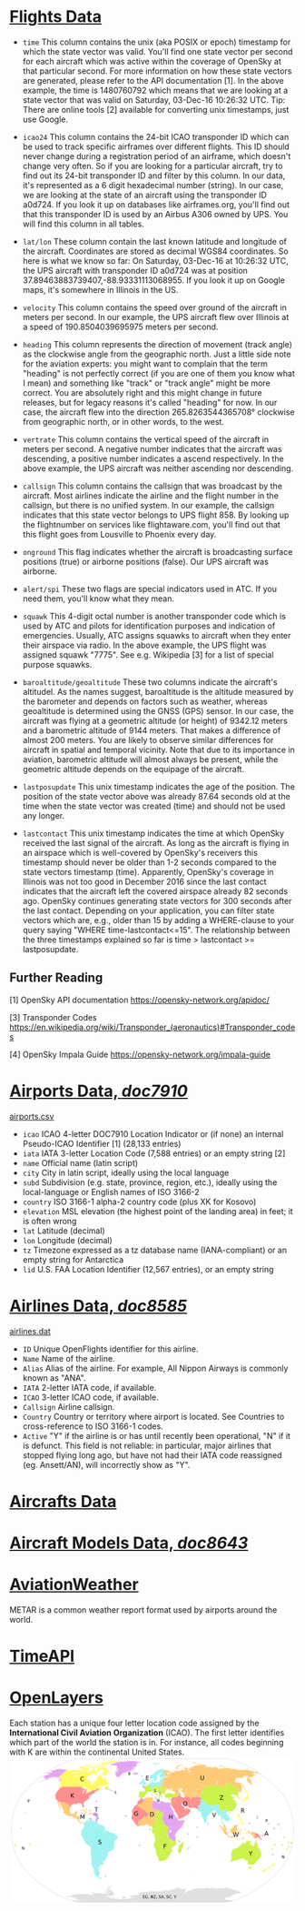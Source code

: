 # [Flights Data](https://opensky-network.org/datasets/states/)

- `time` This column contains the unix (aka POSIX or epoch) timestamp for which the state vector was valid. You'll find one state vector per second for each aircraft which was active within the coverage of OpenSky at that particular second. For more information on how these state vectors are generated, please refer to the API documentation [1]. In the above example, the time is 1480760792 which means that we are looking at a state vector that was valid on Saturday, 03-Dec-16 10:26:32 UTC. Tip: There are online tools [2] available for converting unix timestamps, just use Google.

- `icao24` This column contains the 24-bit ICAO transponder ID which can be used to track specific airframes over different flights. This ID should never change during a registration period of an airframe, which doesn't change very often. So if you are looking for a particular aircraft, try to find out its 24-bit transponder ID and filter by this column. In our data, it's represented as a 6 digit hexadecimal number (string). In our case, we are looking at the state of an aircraft using the transponder ID a0d724. If you look it up on databases like airframes.org, you'll find out that this transponder ID is used by an Airbus A306 owned by UPS. You will find this column in all tables.

- `lat/lon` These column contain the last known latitude and longitude of the aircraft. Coordinates are stored as decimal WGS84 coordinates. So here is what we know so far: On Saturday, 03-Dec-16 at 10:26:32 UTC, the UPS aircraft with transponder ID a0d724 was at position 37.89463883739407,-88.93331113068955. If you look it up on Google maps, it's somewhere in Illinois in the US.

- `velocity` This column contains the speed over ground of the aircraft in meters per second. In our example, the UPS aircraft flew over Illinois at a speed of 190.8504039695975 meters per second.

- `heading` This column represents the direction of movement (track angle) as the clockwise angle from the geographic north. Just a little side note for the aviation experts: you might want to complain that the term "heading" is not perfectly correct (if you are one of them you know what I mean) and something like "track" or "track angle" might be more correct. You are absolutely right and this might change in future releases, but for legacy reasons it's called "heading" for now. In our case, the aircraft flew into the direction 265.8263544365708° clockwise from geographic north, or in other words, to the west.

- `vertrate` This column contains the vertical speed of the aircraft in meters per second. A negative number indicates that the aircraft was descending, a positive number indicates a ascend respectively. In the above example, the UPS aircraft was neither ascending nor descending.

- `callsign` This column contains the callsign that was broadcast by the aircraft. Most airlines indicate the airline and the flight number in the callsign, but there is no unified system. In our example, the callsign indicates that this state vector belongs to UPS flight 858. By looking up the flightnumber on services like flightaware.com, you'll find out that this flight goes from Lousville to Phoenix every day.

- `onground` This flag indicates whether the aircraft is broadcasting surface positions (true) or airborne positions (false). Our UPS aircraft was airborne.

- `alert/spi` These two flags are special indicators used in ATC. If you need them, you'll know what they mean.

- `squawk` This 4-digit octal number is another transponder code which is used by ATC and pilots for identification purposes and indication of emergencies. Usually, ATC assigns squawks to aircraft when they enter their airspace via radio. In the above example, the UPS flight was assigned squawk "7775". See e.g. Wikipedia [3] for a list of special purpose squawks.

- `baroaltitude/geoaltitude` These two columns indicate the aircraft's altitudel. As the names suggest, baroaltitude is the altitude measured by the barometer and depends on factors such as weather, whereas geoaltitude is determined using the GNSS (GPS) sensor. In our case, the aircraft was flying at a geometric altitude (or height) of 9342.12 meters and a barometric altitude of 9144 meters. That makes a difference of almost 200 meters. You are likely to observe similar differences for aircraft in spatial and temporal vicinity. Note that due to its importance in aviation, barometric altitude will almost always be present, while the geometric altitude depends on the equipage of the aircraft.

- `lastposupdate` This unix timestamp indicates the age of the position. The position of the state vector above was already 87.64 seconds old at the time when the state vector was created (time) and should not be used any longer.

- `lastcontact` This unix timestamp indicates the time at which OpenSky received the last signal of the aircraft. As long as the aircraft is flying in an airspace which is well-covered by OpenSky's receivers this timestamp should never be older than 1-2 seconds compared to the state vectors timestamp (time). Apparently, OpenSky's coverage in Illinois was not too good in December 2016 since the last contact indicates that the aircraft left the covered airspace already 82 seconds ago. OpenSky continues generating state vectors for 300 seconds after the last contact. Depending on your application, you can filter state vectors which are, e.g., older than 15 by adding a WHERE-clause to your query saying "WHERE time-lastcontact<=15". The relationship between the three timestamps explained so far is time > lastcontact >= lastposupdate.

## Further Reading

[1] OpenSky API documentation
https://opensky-network.org/apidoc/

[3] Transponder Codes
https://en.wikipedia.org/wiki/Transponder_(aeronautics)#Transponder_codes

[4] OpenSky Impala Guide
https://opensky-network.org/impala-guide

# [Airports Data, _doc7910_](https://github.com/mborsetti/airportsdata/tree/main)

[airports.csv](./airports.csv)

- `icao` ICAO 4-letter DOC7910 Location Indicator or (if none) an internal Pseudo-ICAO Identifier [1] (28,133 entries)
- `iata` IATA 3-letter Location Code (7,588 entries) or an empty string [2]
- `name` Official name (latin script)
- `city` City in latin script, ideally using the local language
- `subd` Subdivision (e.g. state, province, region, etc.), ideally using the local-language or English names of ISO 3166-2
- `country` ISO 3166-1 alpha-2 country code (plus XK for Kosovo)
- `elevation` MSL elevation (the highest point of the landing area) in feet; it is often wrong
- `lat` Latitude (decimal)
- `lon` Longitude (decimal)
- `tz` Timezone expressed as a tz database name (IANA-compliant) or an empty string for Antarctica
- `lid` U.S. FAA Location Identifier (12,567 entries), or an empty string

# [Airlines Data, _doc8585_](https://openflights.org/data.php#airline)

[airlines.dat](./airlines.dat)

- `ID` Unique OpenFlights identifier for this airline.
- `Name` Name of the airline.
- `Alias` Alias of the airline. For example, All Nippon Airways is commonly known as "ANA".
- `IATA` 2-letter IATA code, if available.
- `ICAO` 3-letter ICAO code, if available.
- `Callsign` Airline callsign.
- `Country` Country or territory where airport is located. See Countries to cross-reference to ISO 3166-1 codes.
- `Active` "Y" if the airline is or has until recently been operational, "N" if it is defunct. This field is not reliable: in particular, major airlines that stopped flying long ago, but have not had their IATA code reassigned (eg. Ansett/AN), will incorrectly show as "Y".

# [Aircrafts Data](https://opensky-network.org/datasets/metadata/)

# [Aircraft Models Data, _doc8643_](https://doc8643.com)

# [AviationWeather](https://aviationweather.gov/data/api/)

METAR is a common weather report format used by airports around the world.

# [TimeAPI](https://www.timeapi.io/swagger/index.html)

# [OpenLayers](https://openlayers.org/)

Each station has a unique four letter location code assigned by the **International Civil Aviation Organization** (ICAO). The first letter identifies which part of the world the station is in. For instance, all codes beginning with K are within the continental United States.
![World ICAO](ICAO_FirstLetter.svg)
